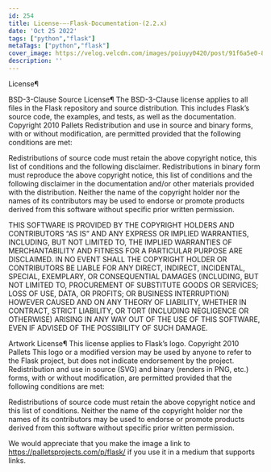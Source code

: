 ```yaml
---
id: 254
title: License-—-Flask-Documentation-(2.2.x)
date: 'Oct 25 2022'
tags: ["python","flask"]
metaTags: ["python","flask"]
cover_image: https://velog.velcdn.com/images/poiuyy0420/post/91f6a5e0-8aae-43f5-b2f0-d683d877ff69/flask.png
description: ''
---
```



            
  
License¶

BSD-3-Clause Source License¶
The BSD-3-Clause license applies to all files in the Flask repository
and source distribution. This includes Flask’s source code, the
examples, and tests, as well as the documentation.
Copyright 2010 Pallets
Redistribution and use in source and binary forms, with or without
modification, are permitted provided that the following conditions are
met:

Redistributions of source code must retain the above copyright
notice, this list of conditions and the following disclaimer.
Redistributions in binary form must reproduce the above copyright
notice, this list of conditions and the following disclaimer in the
documentation and/or other materials provided with the distribution.
Neither the name of the copyright holder nor the names of its
contributors may be used to endorse or promote products derived from
this software without specific prior written permission.

THIS SOFTWARE IS PROVIDED BY THE COPYRIGHT HOLDERS AND CONTRIBUTORS
“AS IS” AND ANY EXPRESS OR IMPLIED WARRANTIES, INCLUDING, BUT NOT
LIMITED TO, THE IMPLIED WARRANTIES OF MERCHANTABILITY AND FITNESS FOR A
PARTICULAR PURPOSE ARE DISCLAIMED. IN NO EVENT SHALL THE COPYRIGHT
HOLDER OR CONTRIBUTORS BE LIABLE FOR ANY DIRECT, INDIRECT, INCIDENTAL,
SPECIAL, EXEMPLARY, OR CONSEQUENTIAL DAMAGES (INCLUDING, BUT NOT LIMITED
TO, PROCUREMENT OF SUBSTITUTE GOODS OR SERVICES; LOSS OF USE, DATA, OR
PROFITS; OR BUSINESS INTERRUPTION) HOWEVER CAUSED AND ON ANY THEORY OF
LIABILITY, WHETHER IN CONTRACT, STRICT LIABILITY, OR TORT (INCLUDING
NEGLIGENCE OR OTHERWISE) ARISING IN ANY WAY OUT OF THE USE OF THIS
SOFTWARE, EVEN IF ADVISED OF THE POSSIBILITY OF SUCH DAMAGE.


Artwork License¶
This license applies to Flask’s logo.
Copyright 2010 Pallets
This logo or a modified version may be used by anyone to refer to the
Flask project, but does not indicate endorsement by the project.
Redistribution and use in source (SVG) and binary (renders in PNG, etc.)
forms, with or without modification, are permitted provided that the
following conditions are met:

Redistributions of source code must retain the above copyright
notice and this list of conditions.
Neither the name of the copyright holder nor the names of its
contributors may be used to endorse or promote products derived from
this software without specific prior written permission.

We would appreciate that you make the image a link to
https://palletsprojects.com/p/flask/ if you use it in a medium that
supports links.




            
          
